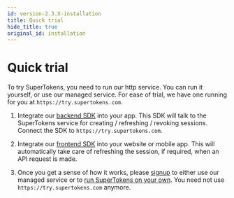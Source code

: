 ```yaml
---
id: version-2.3.X-installation
title: Quick trial
hide_title: true
original_id: installation
---
```


# Quick trial

To try SuperTokens, you need to run our http service. You can run it yourself, or use our managed service. For ease of trial, we have one running for you at ```https://try.supertokens.com```.

1) Integrate our [backend SDK](../backend-integration) into your app. This SDK will talk to the SuperTokens service for creating / refreshing / revoking sessions. Connect the SDK to ```https://try.supertokens.com```.

2) Integrate our [frontend SDK](../frontend-integration) into your website or mobile app. This will automatically take care of refreshing the session, if required, when an API request is made.

3) Once you get a sense of how it works, please [signup](/signup) to either use our managed service or to [run SuperTokens on your own](./dev-prod-setup/setup). You need not use ```https://try.supertokens.com``` anymore.